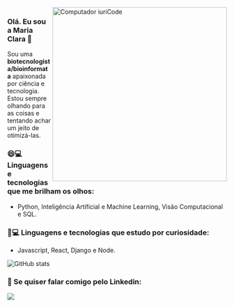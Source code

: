 <img src="https://media1.giphy.com/media/LMcB8XospGZO8UQq87/giphy.gif?cid=790b76118fc068656e6d0ef4f96f89c238cdf5fa8ebc8771&rid=giphy.gif&ct=g" min-width="400px" max-width="400px" width="400px" align="right" alt="Computador iuriCode">

### Olá. Eu sou a Maria Clara 👋

Sou uma **biotecnologista/bioinformata** apaixonada por ciência e tecnologia. 
Estou sempre olhando para as coisas e tentando achar um jeito de otimizá-las.

### 😄💻 Linguagens e tecnologias que me brilham os olhos:
- Python, Inteligência Artificial e Machine Learning, Visão Computacional e SQL.

### 🔎💻 Linguagens e tecnologias que estudo por curiosidade:
- Javascript, React, Django e Node.

![GitHub stats](https://github-readme-stats.vercel.app/api?username=mariacmartins)

### 💬 Se quiser falar comigo pelo Linkedin: 
  <a href="https://www.linkedin.com/in/maria-clara-martins-ferreira-b059b4145/" alt="Linkedin">
  <img src="https://img.shields.io/badge/-Linkedin-0e76a8?style=for-the-badge&logo=Linkedin&logoColor=white&link=https://www.linkedin.com/in/maria-clara-martins-ferreira-b059b4145/" /></a>
